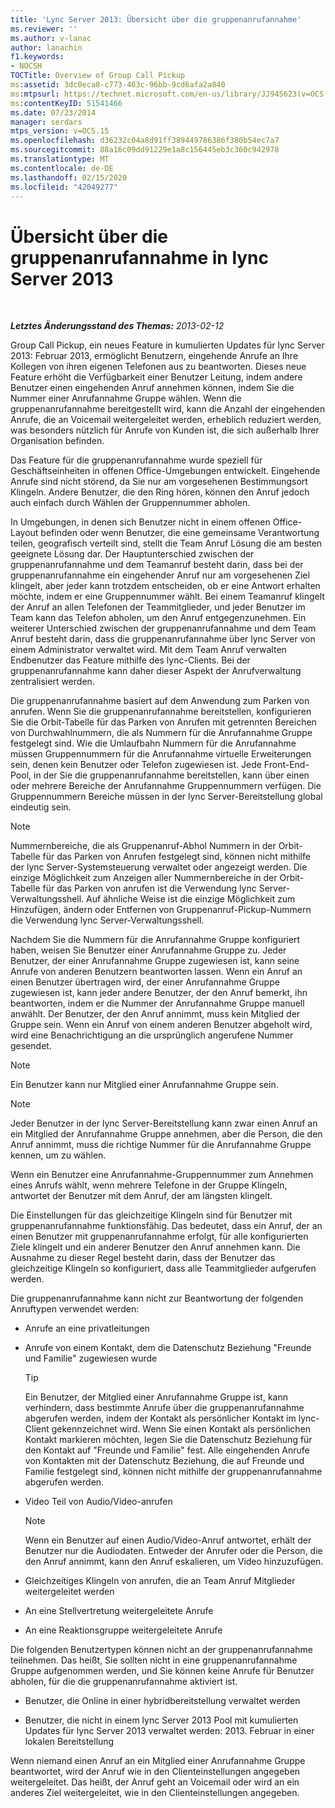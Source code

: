 ```yaml
---
title: 'Lync Server 2013: Übersicht über die gruppenanrufannahme'
ms.reviewer: ''
ms.author: v-lanac
author: lanachin
f1.keywords:
- NOCSH
TOCTitle: Overview of Group Call Pickup
ms:assetid: 3dc0eca8-c773-463c-96bb-9cd6afa2a840
ms:mtpsurl: https://technet.microsoft.com/en-us/library/JJ945623(v=OCS.15)
ms:contentKeyID: 51541466
ms.date: 07/23/2014
manager: serdars
mtps_version: v=OCS.15
ms.openlocfilehash: d36232c04a8d91ff389449786386f380b54ec7a7
ms.sourcegitcommit: 88a16c09dd91229e1a8c156445eb3c360c942978
ms.translationtype: MT
ms.contentlocale: de-DE
ms.lasthandoff: 02/15/2020
ms.locfileid: "42049277"
---
```

<div data-xmlns="http://www.w3.org/1999/xhtml">

<div class="topic" data-xmlns="http://www.w3.org/1999/xhtml" data-msxsl="urn:schemas-microsoft-com:xslt" data-cs="http://msdn.microsoft.com/">

<div data-asp="http://msdn2.microsoft.com/asp">

# <a name="overview-of-group-call-pickup-in-lync-server-2013"></a>Übersicht über die gruppenanrufannahme in lync Server 2013

</div>

<div id="mainSection">

<div id="mainBody">

<span> </span>

_**Letztes Änderungsstand des Themas:** 2013-02-12_

Group Call Pickup, ein neues Feature in kumulierten Updates für lync Server 2013: Februar 2013, ermöglicht Benutzern, eingehende Anrufe an Ihre Kollegen von ihren eigenen Telefonen aus zu beantworten. Dieses neue Feature erhöht die Verfügbarkeit einer Benutzer Leitung, indem andere Benutzer einen eingehenden Anruf annehmen können, indem Sie die Nummer einer Anrufannahme Gruppe wählen. Wenn die gruppenanrufannahme bereitgestellt wird, kann die Anzahl der eingehenden Anrufe, die an Voicemail weitergeleitet werden, erheblich reduziert werden, was besonders nützlich für Anrufe von Kunden ist, die sich außerhalb Ihrer Organisation befinden.

Das Feature für die gruppenanrufannahme wurde speziell für Geschäftseinheiten in offenen Office-Umgebungen entwickelt. Eingehende Anrufe sind nicht störend, da Sie nur am vorgesehenen Bestimmungsort Klingeln. Andere Benutzer, die den Ring hören, können den Anruf jedoch auch einfach durch Wählen der Gruppennummer abholen.

In Umgebungen, in denen sich Benutzer nicht in einem offenen Office-Layout befinden oder wenn Benutzer, die eine gemeinsame Verantwortung teilen, geografisch verteilt sind, stellt die Team Anruf Lösung die am besten geeignete Lösung dar. Der Hauptunterschied zwischen der gruppenanrufannahme und dem Teamanruf besteht darin, dass bei der gruppenanrufannahme ein eingehender Anruf nur am vorgesehenen Ziel klingelt, aber jeder kann trotzdem entscheiden, ob er eine Antwort erhalten möchte, indem er eine Gruppennummer wählt. Bei einem Teamanruf klingelt der Anruf an allen Telefonen der Teammitglieder, und jeder Benutzer im Team kann das Telefon abholen, um den Anruf entgegenzunehmen. Ein weiterer Unterschied zwischen der gruppenanrufannahme und dem Team Anruf besteht darin, dass die gruppenanrufannahme über lync Server von einem Administrator verwaltet wird. Mit dem Team Anruf verwalten Endbenutzer das Feature mithilfe des lync-Clients. Bei der gruppenanrufannahme kann daher dieser Aspekt der Anrufverwaltung zentralisiert werden.

Die gruppenanrufannahme basiert auf dem Anwendung zum Parken von anrufen. Wenn Sie die gruppenanrufannahme bereitstellen, konfigurieren Sie die Orbit-Tabelle für das Parken von Anrufen mit getrennten Bereichen von Durchwahlnummern, die als Nummern für die Anrufannahme Gruppe festgelegt sind. Wie die Umlaufbahn Nummern für die Anrufannahme müssen Gruppennummern für die Anrufannahme virtuelle Erweiterungen sein, denen kein Benutzer oder Telefon zugewiesen ist. Jede Front-End-Pool, in der Sie die gruppenanrufannahme bereitstellen, kann über einen oder mehrere Bereiche der Anrufannahme Gruppennummern verfügen. Die Gruppennummern Bereiche müssen in der lync Server-Bereitstellung global eindeutig sein.

<div>


> [!NOTE]  
> Nummernbereiche, die als Gruppenanruf-Abhol Nummern in der Orbit-Tabelle für das Parken von Anrufen festgelegt sind, können nicht mithilfe der lync Server-Systemsteuerung verwaltet oder angezeigt werden. Die einzige Möglichkeit zum Anzeigen aller Nummernbereiche in der Orbit-Tabelle für das Parken von anrufen ist die Verwendung lync Server-Verwaltungsshell. Auf ähnliche Weise ist die einzige Möglichkeit zum Hinzufügen, ändern oder Entfernen von Gruppenanruf-Pickup-Nummern die Verwendung lync Server-Verwaltungsshell.



</div>

Nachdem Sie die Nummern für die Anrufannahme Gruppe konfiguriert haben, weisen Sie Benutzer einer Anrufannahme Gruppe zu. Jeder Benutzer, der einer Anrufannahme Gruppe zugewiesen ist, kann seine Anrufe von anderen Benutzern beantworten lassen. Wenn ein Anruf an einen Benutzer übertragen wird, der einer Anrufannahme Gruppe zugewiesen ist, kann jeder andere Benutzer, der den Anruf bemerkt, ihn beantworten, indem er die Nummer der Anrufannahme Gruppe manuell anwählt. Der Benutzer, der den Anruf annimmt, muss kein Mitglied der Gruppe sein. Wenn ein Anruf von einem anderen Benutzer abgeholt wird, wird eine Benachrichtigung an die ursprünglich angerufene Nummer gesendet.

<div>


> [!NOTE]  
> Ein Benutzer kann nur Mitglied einer Anrufannahme Gruppe sein.



</div>

<div>


> [!NOTE]  
> Jeder Benutzer in der lync Server-Bereitstellung kann zwar einen Anruf an ein Mitglied der Anrufannahme Gruppe annehmen, aber die Person, die den Anruf annimmt, muss die richtige Nummer für die Anrufannahme Gruppe kennen, um zu wählen.



</div>

Wenn ein Benutzer eine Anrufannahme-Gruppennummer zum Annehmen eines Anrufs wählt, wenn mehrere Telefone in der Gruppe Klingeln, antwortet der Benutzer mit dem Anruf, der am längsten klingelt.

Die Einstellungen für das gleichzeitige Klingeln sind für Benutzer mit gruppenanrufannahme funktionsfähig. Das bedeutet, dass ein Anruf, der an einen Benutzer mit gruppenanrufannahme erfolgt, für alle konfigurierten Ziele klingelt und ein anderer Benutzer den Anruf annehmen kann. Die Ausnahme zu dieser Regel besteht darin, dass der Benutzer das gleichzeitige Klingeln so konfiguriert, dass alle Teammitglieder aufgerufen werden.

Die gruppenanrufannahme kann nicht zur Beantwortung der folgenden Anruftypen verwendet werden:

  - Anrufe an eine privatleitungen

  - Anrufe von einem Kontakt, dem die Datenschutz Beziehung "Freunde und Familie" zugewiesen wurde
    
    <div>
    

    > [!TIP]  
    > Ein Benutzer, der Mitglied einer Anrufannahme Gruppe ist, kann verhindern, dass bestimmte Anrufe über die gruppenanrufannahme abgerufen werden, indem der Kontakt als persönlicher Kontakt im lync-Client gekennzeichnet wird. Wenn Sie einen Kontakt als persönlichen Kontakt markieren möchten, legen Sie die Datenschutz Beziehung für den Kontakt auf "Freunde und Familie" fest. Alle eingehenden Anrufe von Kontakten mit der Datenschutz Beziehung, die auf Freunde und Familie festgelegt sind, können nicht mithilfe der gruppenanrufannahme abgerufen werden.

    
    </div>

  - Video Teil von Audio/Video-anrufen
    
    <div>
    

    > [!NOTE]  
    > Wenn ein Benutzer auf einen Audio/Video-Anruf antwortet, erhält der Benutzer nur die Audiodaten. Entweder der Anrufer oder die Person, die den Anruf annimmt, kann den Anruf eskalieren, um Video hinzuzufügen.

    
    </div>

  - Gleichzeitiges Klingeln von anrufen, die an Team Anruf Mitglieder weitergeleitet werden

  - An eine Stellvertretung weitergeleitete Anrufe

  - An eine Reaktionsgruppe weitergeleitete Anrufe

Die folgenden Benutzertypen können nicht an der gruppenanrufannahme teilnehmen. Das heißt, Sie sollten nicht in eine gruppenanrufannahme Gruppe aufgenommen werden, und Sie können keine Anrufe für Benutzer abholen, für die die gruppenanrufannahme aktiviert ist.

  - Benutzer, die Online in einer hybridbereitstellung verwaltet werden

  - Benutzer, die nicht in einem lync Server 2013 Pool mit kumulierten Updates für lync Server 2013 verwaltet werden: 2013. Februar in einer lokalen Bereitstellung

Wenn niemand einen Anruf an ein Mitglied einer Anrufannahme Gruppe beantwortet, wird der Anruf wie in den Clienteinstellungen angegeben weitergeleitet. Das heißt, der Anruf geht an Voicemail oder wird an ein anderes Ziel weitergeleitet, wie in den Clienteinstellungen angegeben.

</div>

<span> </span>

</div>

</div>

</div>

